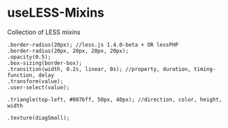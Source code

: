 useLESS-Mixins
===========

Collection of LESS mixins

	.border-radius(20px); //less.js 1.4.0-beta + OR lessPHP
	.border-radius(20px, 20px, 20px, 20px);
	.opacity(0.5);
	.box-sizing(border-box);
	.transition(width, 0.2s, linear, 0s); //property, duration, timing-function, delay
	.transform(value);
	.user-select(value);

	.triangle(top-left, #007bff, 50px, 40px); //direction, color, height, width

	.texture(diagSmall);